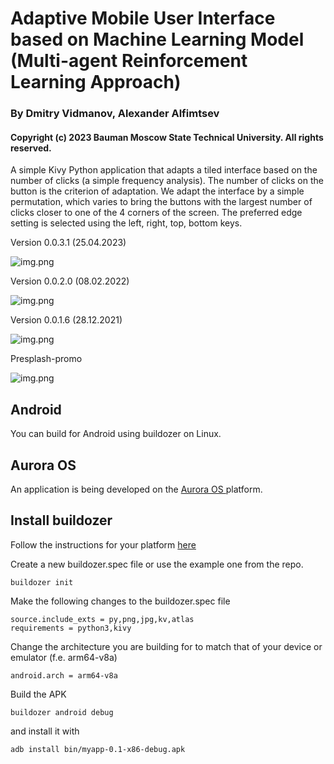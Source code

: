 # Adaptive Mobile User Interface based on Machine Learning Model (Multi-agent Reinforcement Learning Approach)
### By Dmitry Vidmanov, Alexander Alfimtsev
#### Copyright (c) 2023 Bauman Moscow State Technical University. All rights reserved.

A simple Kivy Python application that adapts a tiled interface based on the number of clicks (a simple frequency analysis).
The number of clicks on the button is the criterion of adaptation. We adapt the interface by a simple permutation, which varies to bring the buttons with the largest number of clicks closer to one of the 4 corners of the screen. The preferred edge setting is selected using the left, right, top, bottom keys.

Version 0.0.3.1 (25.04.2023)

![img.png](data/MobAdaptUI_v3_Agents.gif)

Version 0.0.2.0 (08.02.2022)

![img.png](data/interface002.png)

Version 0.0.1.6 (28.12.2021)

![img.png](data/interface0016.png)

Presplash-promo

![img.png](data/presplash-promo.png)

## Android
You can build for Android using buildozer on Linux.
## Aurora OS
An application is being developed on the [Aurora OS ](https://community.omprussia.ru/documentation/platform.html) platform. 
## Install buildozer

Follow the instructions for your platform [here](https://pypi.org/project/buildozer/) 

Create a new buildozer.spec file or use the example one from the repo.
```
buildozer init
```
Make the following changes to the buildozer.spec file
```
source.include_exts = py,png,jpg,kv,atlas
requirements = python3,kivy
```
Change the architecture you are building for to match that of your device or emulator (f.e. arm64-v8a)
```
android.arch = arm64-v8a
```
Build the APK
```
buildozer android debug
```
and install it with
```
adb install bin/myapp-0.1-x86-debug.apk
```
